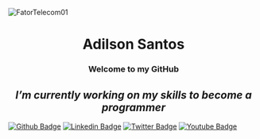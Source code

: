 ![FatorTelecom01](https://user-images.githubusercontent.com/105400615/169827637-d2510196-d825-4303-ae96-a61a10b58477.jpg)
<h1 align="center"> Adilson Santos </h1>
<h3 align="center"> Welcome to my GitHub </h3>
<h2 align="center"><i> I’m currently working on my skills to become a programmer</i></h2>


[![Github Badge](https://img.shields.io/badge/-Github-000?style=flat-square&logo=Github&logoColor=white&link=https://github.com/afsanto)](https://github.com/afsanto)
[![Linkedin Badge](https://img.shields.io/badge/-LinkedIn-blue?style=flat-square&logo=Linkedin&logoColor=white&link=https://www.linkedin.com/in/afsanto/)](https://www.linkedin.com/in/afsanto/)
[![Twitter Badge](https://img.shields.io/badge/-Twitter-1ca0f1?style=flat-square&labelColor=1ca0f1&logo=twitter&logoColor=white&link=https://twitter.com/fagnerpsantos)](https://twitter.com/Adilson25876302)
[![Youtube Badge](https://img.shields.io/badge/-YouTube-ff0000?style=flat-square&labelColor=ff0000&logo=youtube&logoColor=white&link=https://www.youtube.com/channel/UC7rAHOiItxUkwwCSUA7KTIA/featured)](https://www.youtube.com/channel/UC7rAHOiItxUkwwCSUA7KTIA/featured)










<!--
**afsanto/afsanto** is a ✨ _special_ ✨ repository because its `README.md` (this file) appears on your GitHub profile.

Here are some ideas to get you started:

- 🔭 I’m currently working on my skills to become a programmer
- 🌱 I’m currently learning javascript
- 👯 I’m looking to collaborate on ...
- 🤔 I’m looking for help with ...
- 💬 Ask me about ...
- 📫 How to reach me: adilson.fernado@gmail.com
- 😄 Pronouns: ...
- ⚡ Fun fact:I'm 57 years old but I didn't give up on learning
-->
